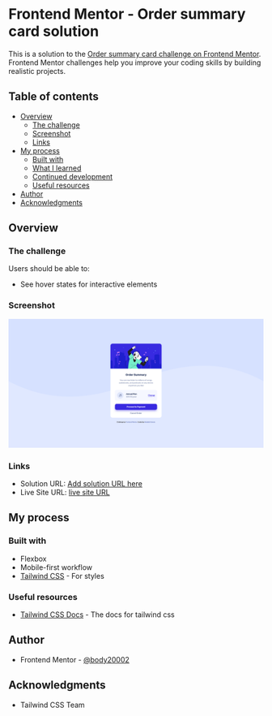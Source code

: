 # Frontend Mentor - Order summary card solution

This is a solution to the [Order summary card challenge on Frontend Mentor](https://www.frontendmentor.io/challenges/order-summary-component-QlPmajDUj). Frontend Mentor challenges help you improve your coding skills by building realistic projects. 

## Table of contents

- [Overview](#overview)
  - [The challenge](#the-challenge)
  - [Screenshot](#screenshot)
  - [Links](#links)
- [My process](#my-process)
  - [Built with](#built-with)
  - [What I learned](#what-i-learned)
  - [Continued development](#continued-development)
  - [Useful resources](#useful-resources)
- [Author](#author)
- [Acknowledgments](#acknowledgments)

## Overview

### The challenge

Users should be able to:

- See hover states for interactive elements

### Screenshot

![](./screenshot.png)

### Links

- Solution URL: [Add solution URL here](https://your-solution-url.com)
- Live Site URL: [live site URL](https://body20002.github.io/order-summary-component/)

## My process

### Built with

- Flexbox
- Mobile-first workflow
- [Tailwind CSS](https://tailwindcss.com/) - For styles

### Useful resources

- [Tailwind CSS Docs](https://tailwindcss.com/docs/) - The docs for tailwind css

## Author

- Frontend Mentor - [@body20002](https://www.frontendmentor.io/profile/body20002)

## Acknowledgments

- Tailwind CSS Team


